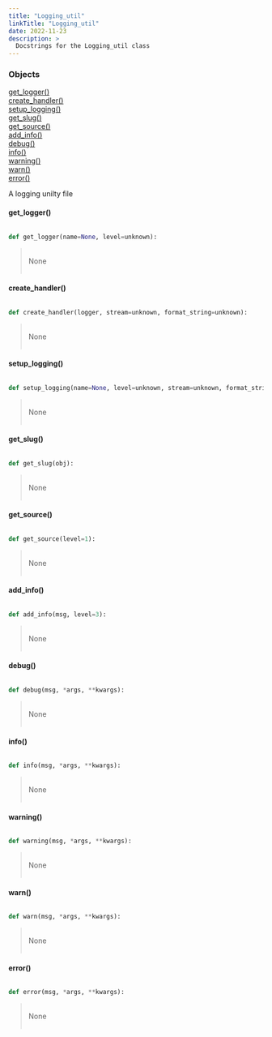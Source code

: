 ```yaml
---
title: "Logging_util"
linkTitle: "Logging_util"
date: 2022-11-23
description: >
  Docstrings for the Logging_util class
---
```

### Objects

[get_logger()](#get_logger)<br />
[create_handler()](#create_handler)<br />
[setup_logging()](#setup_logging)<br />
[get_slug()](#get_slug)<br />
[get_source()](#get_source)<br />
[add_info()](#add_info)<br />
[debug()](#debug)<br />
[info()](#info)<br />
[warning()](#warning)<br />
[warn()](#warn)<br />
[error()](#error)<br />

A logging unilty file
#### get_logger()
```python

def get_logger(name=None, level=unknown):
```
> <br />
> None<br />
> <br />
#### create_handler()
```python

def create_handler(logger, stream=unknown, format_string=unknown):
```
> <br />
> None<br />
> <br />
#### setup_logging()
```python

def setup_logging(name=None, level=unknown, stream=unknown, format_string=unknown):
```
> <br />
> None<br />
> <br />
#### get_slug()
```python

def get_slug(obj):
```
> <br />
> None<br />
> <br />
#### get_source()
```python

def get_source(level=1):
```
> <br />
> None<br />
> <br />
#### add_info()
```python

def add_info(msg, level=3):
```
> <br />
> None<br />
> <br />
#### debug()
```python

def debug(msg, *args, **kwargs):
```
> <br />
> None<br />
> <br />
#### info()
```python

def info(msg, *args, **kwargs):
```
> <br />
> None<br />
> <br />
#### warning()
```python

def warning(msg, *args, **kwargs):
```
> <br />
> None<br />
> <br />
#### warn()
```python

def warn(msg, *args, **kwargs):
```
> <br />
> None<br />
> <br />
#### error()
```python

def error(msg, *args, **kwargs):
```
> <br />
> None<br />
> <br />